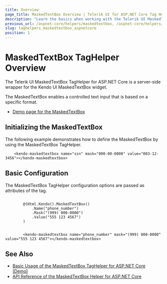 ```yaml
---
title: Overview
page_title: MaskedTextBox Overview | Telerik UI for ASP.NET Core Tag Helpers
description: "Learn the basics when working with the Telerik UI MaskedTextBox TagHelper for ASP.NET Core (MVC 6 or ASP.NET Core MVC)."
previous_url: /aspnet-core/helpers/maskedtextbox, /aspnet-core/helpers/tag-helpers/maskedtextbox
slug: taghelpers_maskedtextbox_aspnetcore
position: 1
---
```


# MaskedTextBox TagHelper Overview

The Telerik UI MaskedTextBox TagHelper for ASP.NET Core is a server-side wrapper for the Kendo UI MaskedTextBox widget.

The MaskedTextBox enables a controlled text input that is based on a specific format.

* [Demo page for the MaskedTextBox](https://demos.telerik.com/aspnet-core/maskedtextbox/tag-helper)

## Initializing the MaskedTextBox

The following example demonstrates how to define the MaskedTextBox by using the MaskedTextBox TagHelper.

        <kendo-maskedtextbox name="ssn" mask="000-00-0000" value="003-12-3456"></kendo-maskedtextbox>

## Basic Configuration

The MaskedTextBox TagHelper configuration options are passed as attributes of the tag.

```cshtml

        @(Html.Kendo().MaskedTextBox()
			.Name("phone_number")
			.Mask("(999) 000-0000")
			.Value("555 123 4567")
		)
```
```tagHelper

        <kendo-maskedtextbox name="phone_number" mask="(999) 000-0000" value="555 123 4567"></kendo-maskedtextbox>
```

## See Also

* [Basic Usage of the MaskedTextBox TagHelper for ASP.NET Core (Demo)](https://demos.telerik.com/aspnet-core/maskedtextbox/tag-helper)
* [API Reference of the MaskedTextBox Helper for ASP.NET Core](/api/maskedtextbox)
